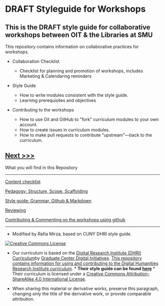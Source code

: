 # **DRAFT** Styleguide for Workshops
## This is the DRAFT style guide for collaborative workshops between OIT & the Libraries at SMU

This repository contains information on collaborative  practices for workshops. 

* Collaboration Checklist  
    - Checklist for planning and promotion of workshops, includes Marketing & Calendaring reminders

* Style Guide  
    - How to write modules consistent with the style guide.  
    - Learning prerequisites and objectives

* Contributing to the workshops  
    - How to use Git and GitHub to "fork" curriculum modules to your own account.  
    - How to create issues in curriculum modules.  
    - How to make pull requests to contribute "upstream"—back to the curriculum.

[Next >>>](/sections/content.md)
----


What you will find in this Repository

-----

[Content checklist](/sections/content.md)

[Pedagogy: Structure, Scope, Scaffolding](/sections/pedagogy.md)  

[Style guide: Grammar, Github & Markdown](/sections/style_guide.md)  

[Reviewing ](/sections/review.md)  

[Contributing & Commenting on the workshops using github](/sections/contributing.md)

-----

* Modified by Rafia Mirza, based on CUNY DHRI style guide.   

[![Creative Commons License](https://i.creativecommons.org/l/by-sa/4.0/88x31.png)](http://creativecommons.org/licenses/by-sa/4.0/)  

* Our curriculum is based on the [Digital Research Institute (DHRI) Curriculum](https://github.com/DHRI-Curriculum)by [Graduate Center Digital Initiatives](https://gcdi.commons.gc.cuny.edu/). [This repository contains information for using and contributing to the Digital Humanities Research Institute curriculum](https://github.com/DHRI-Curriculum/guide). * <b>Their style guide can be found [here](https://github.com/DHRI-Curriculum/guide)</b> * Their curriculum is licensed under a [Creative Commons Attribution-ShareAlike 4.0 International License](http://creativecommons.org/licenses/by-sa/4.0/).   

* When sharing this material or derivative works, preserve this paragraph, changing only the title of the derivative work, or provide comparable attribution.